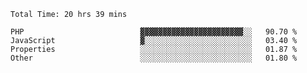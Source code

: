 <!--START_SECTION:waka-->

```text
Total Time: 20 hrs 39 mins

PHP                          ▓▓▓▓▓▓▓▓▓▓▓▓▓▓▓▓▓▓▓▓▓▓▓░░   90.70 %
JavaScript                   ▓░░░░░░░░░░░░░░░░░░░░░░░░   03.40 %
Properties                   ░░░░░░░░░░░░░░░░░░░░░░░░░   01.87 %
Other                        ░░░░░░░░░░░░░░░░░░░░░░░░░   01.80 %
```

<!--END_SECTION:waka-->
